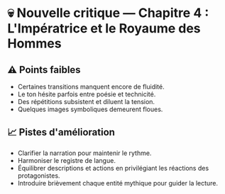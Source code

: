 # 💀 Nouvelle critique — Chapitre 4 : L'Impératrice et le Royaume des Hommes

## ⚠️ Points faibles
- Certaines transitions manquent encore de fluidité.
- Le ton hésite parfois entre poésie et technicité.
- Des répétitions subsistent et diluent la tension.
- Quelques images symboliques demeurent floues.

## 📈 Pistes d'amélioration
- Clarifier la narration pour maintenir le rythme.
- Harmoniser le registre de langue.
- Équilibrer descriptions et actions en privilégiant les réactions des protagonistes.
- Introduire brièvement chaque entité mythique pour guider la lecture.
